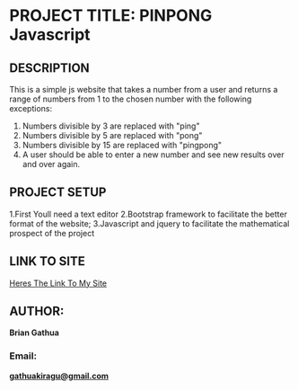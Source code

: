 # PROJECT TITLE: PINPONG Javascript


## DESCRIPTION

This is a simple js website that takes a number from a user and returns a range of numbers from 1 to the chosen number with the following exceptions:

 1. Numbers divisible by 3 are replaced with "ping"
 2. Numbers divisible by 5 are replaced with "pong"
 3. Numbers divisible by 15 are replaced with "pingpong"
 4. A user should be able to enter a new number and see new results over and over again.

## PROJECT SETUP

1.First Youll need a text editor
2.Bootstrap framework to facilitate the better format of the website;
3.Javascript and jquery to facilitate the mathematical prospect of the project



## LINK TO SITE
[Heres The Link To My Site](https://gathuakiragu.github.io/pingpongjs)




## AUTHOR: 
**Brian Gathua**
### Email: 
**gathuakiragu@gmail.com**

